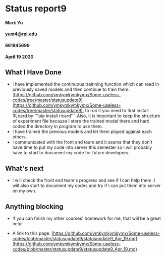 # Status report9
#### Mark Yu
#### yum4@rpi.edu
#### 661845699
#### April 19 2020

## What I Have Done
* I have implemented the continuous trainning function which can read in previously saved models and then continue to train them.  [https://github.com/ymkymkymkymx/Some-useless-codes/tree/master/statusupdate9](https://github.com/ymkymkymkymx/Some-useless-codes/tree/master/statusupdate9), to run it you need to first install RLcard by '''pip install rlcard'''. Also, it is important to keep the structure of experiment file because I store the trained model there and hard coded the directory in program to use them.
* I have trained the previous models and let them played against each others.
* I communicated with the front end team and it seems that they don't have time to put my code into server this semester so I will probably have to start to document my code for future developers.
## What's next
* I will check the front end team's progress and see if I can help them. I will also start to document my codes and try if I can put them into server on my own.

## Anything blocking
* If you can finish my other courses' homework for me, that will be a great help! 


* A link to this page: [https://github.com/ymkymkymkymx/Some-useless-codes/blob/master/statusupdate9/statusupdate9_Apr_19.md](https://github.com/ymkymkymkymx/Some-useless-codes/blob/master/statusupdate9/statusupdate9_Apr_19.md)